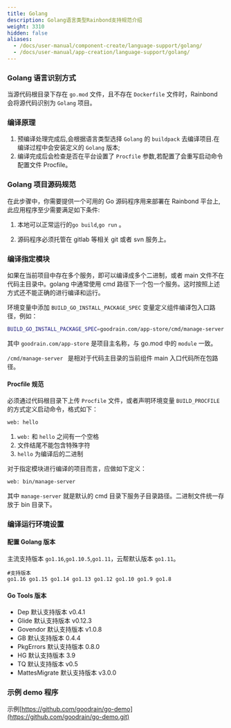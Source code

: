 ```yaml
---
title: Golang
description: Golang语言类型Rainbond支持规范介绍
weight: 3310
hidden: false
aliases:
  - /docs/user-manual/component-create/language-support/golang/
  - /docs/user-manual/app-creation/language-support/golang/
---
```


### Golang 语言识别方式

当源代码根目录下存在 `go.mod` 文件，且不存在 `Dockerfile` 文件时，Rainbond 会将源代码识别为 `Golang` 项目。

### 编译原理

1. 预编译处理完成后,会根据语言类型选择 `Golang` 的 `buildpack` 去编译项目.在编译过程中会安装定义的 `Golang` 版本;
2. 编译完成后会检查是否在平台设置了 `Procfile` 参数,若配置了会重写启动命令配置文件 Procfile。

### Golang 项目源码规范

在此步骤中，你需要提供一个可用的 Go 源码程序用来部署在 Rainbond 平台上,此应用程序至少需要满足如下条件:

1. 本地可以正常运行的`go build`,`go run` 。

2. 源码程序必须托管在 gitlab 等相关 git 或者 svn 服务上。
<!-- 3. 在根目录的`/Godeps`目录下有`Godeps.json`文件，标识应用由[godep](https://devcenter.heroku.com/articles/go-dependencies-via-godep)管理;在根目录的`/vendor`目录下有`Govendor.json`文件，标识应用由[govendor](https://devcenter.heroku.com/articles/go-dependencies-via-govendor)管理;在根目录的`/src`目录下包含`<文件名>.go`文件，标识应用由[gb](https://devcenter.heroku.com/articles/go-dependencies-via-gb)管理。 -->

### 编译指定模块

如果在当前项目中存在多个服务，即可以编译成多个二进制，或者 main 文件不在代码主目录中。golang 中通常使用 cmd 路径下一个包一个服务。这时按照上述方式还不能正确的进行编译和运行。

环境变量中添加 `BUILD_GO_INSTALL_PACKAGE_SPEC` 变量定义组件编译包入口路径，例如：

```bash
BUILD_GO_INSTALL_PACKAGE_SPEC=goodrain.com/app-store/cmd/manage-server
```

其中 `goodrain.com/app-store` 是项目主名称，与 go.mod 中的 `module` 一致。

`/cmd/manage-server ` 是相对于代码主目录的当前组件 main 入口代码所在包路径。

#### Procfile 规范

必须通过代码根目录下上传 `Procfile` 文件，或者声明环境变量 `BUILD_PROCFILE` 的方式定义启动命令，格式如下：

```bash
web: hello
```

1. `web:` 和 `hello` 之间有一个空格
2. 文件结尾不能包含特殊字符
3. `hello` 为编译后的二进制

对于指定模块进行编译的项目而言，应做如下定义：

```bash
web: bin/manage-server
```

其中 `manage-server` 就是默认的 cmd 目录下服务子目录路径。二进制文件统一存放于 bin 目录下。

### 编译运行环境设置

#### 配置 Golang 版本

主流支持版本 `go1.16`,`go1.10.5`,`go1.11`，云帮默认版本 `go1.11`。

```
#支持版本
go1.16 go1.15 go1.14 go1.13 go1.12 go1.10 go1.9 go1.8
```

#### Go Tools 版本

- Dep
  默认支持版本 v0.4.1
- Glide
  默认支持版本 v0.12.3
- Govendor
  默认支持版本 v1.0.8
- GB
  默认支持版本 0.4.4
- PkgErrors
  默认支持版本 0.8.0
- HG
  默认支持版本 3.9
- TQ
  默认支持版本 v0.5
- MattesMigrate
  默认支持版本 v3.0.0

### 示例 demo 程序

示例[https://github.com/goodrain/go-demo](https://github.com/goodrain/go-demo.git)
